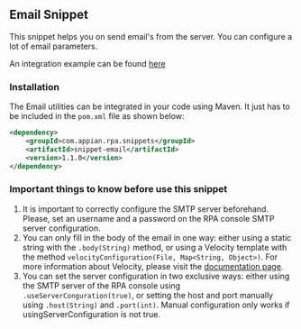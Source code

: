 ﻿## Email Snippet

This snippet helps you on send email's from the server. You can configure a lot of email parameters. 

An integration example can be found [here](https://github.com/appianps/ps-plugin-appianrpa-Snippets/tree/master/snippets-examples/robot-snippet-email)

### Installation

The Email utilities can be integrated in your code using Maven. It just has to be included in the ```pom.xml``` file as shown below:
```xml
<dependency>
	<groupId>com.appian.rpa.snippets</groupId>
	<artifactId>snippet-email</artifactId>
	<version>1.1.0</version>
</dependency>
```

### Important things to know before use this snippet
1. It is important to correctly configure the SMTP server beforehand. Please, set an username and a password on the RPA console SMTP server configuration.
2. You can only fill in the body of the email in one way: either using a static string with the ```.body(String)``` method, or using a Velocity template with the method ```velocityConfiguration(File, Map<String, Object>)```.
For more information about Velocity, please visit the [documentation page](https://velocity.apache.org/engine/2.2/getting-started.html).
3. You can set the server configuration in two exclusive ways: either using the SMTP server of the RPA console using ```.useServerConguration(true)```, or setting the host and port manually using ```.host(String)``` and ```.port(int)```. Manual configuration only works if usingServerConfiguration is not true.

